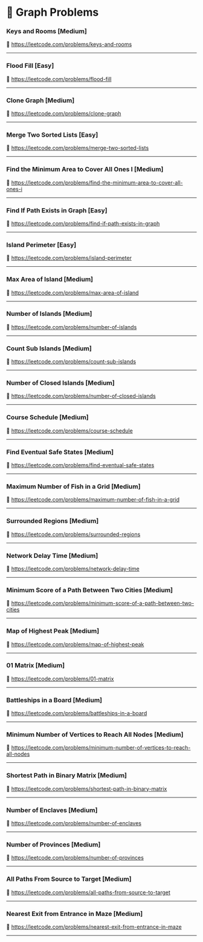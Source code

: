 # 🔗 Graph Problems

### Keys and Rooms [Medium]

🔗 https://leetcode.com/problems/keys-and-rooms

---

### Flood Fill [Easy]

🔗 https://leetcode.com/problems/flood-fill

---

### Clone Graph [Medium]

🔗 https://leetcode.com/problems/clone-graph

---

### Merge Two Sorted Lists [Easy]

🔗 https://leetcode.com/problems/merge-two-sorted-lists

---

### Find the Minimum Area to Cover All Ones I [Medium]

🔗 https://leetcode.com/problems/find-the-minimum-area-to-cover-all-ones-i

---

### Find If Path Exists in Graph [Easy]

🔗 https://leetcode.com/problems/find-if-path-exists-in-graph

---

### Island Perimeter [Easy]

🔗 https://leetcode.com/problems/island-perimeter

---

### Max Area of Island [Medium]

🔗 https://leetcode.com/problems/max-area-of-island

---

### Number of Islands [Medium]

🔗 https://leetcode.com/problems/number-of-islands

---

### Count Sub Islands [Medium]

🔗 https://leetcode.com/problems/count-sub-islands

---

### Number of Closed Islands [Medium]

🔗 https://leetcode.com/problems/number-of-closed-islands

---

### Course Schedule [Medium]

🔗 https://leetcode.com/problems/course-schedule

---

### Find Eventual Safe States [Medium]

🔗 https://leetcode.com/problems/find-eventual-safe-states

---

### Maximum Number of Fish in a Grid [Medium]

🔗 https://leetcode.com/problems/maximum-number-of-fish-in-a-grid

---

### Surrounded Regions [Medium]

🔗 https://leetcode.com/problems/surrounded-regions

---

### Network Delay Time [Medium]

🔗 https://leetcode.com/problems/network-delay-time

---

### Minimum Score of a Path Between Two Cities [Medium]

🔗 https://leetcode.com/problems/minimum-score-of-a-path-between-two-cities

---

### Map of Highest Peak [Medium]

🔗 https://leetcode.com/problems/map-of-highest-peak

---

### 01 Matrix [Medium]

🔗 https://leetcode.com/problems/01-matrix

---

### Battleships in a Board [Medium]

🔗 https://leetcode.com/problems/battleships-in-a-board

---

### Minimum Number of Vertices to Reach All Nodes [Medium]

🔗 https://leetcode.com/problems/minimum-number-of-vertices-to-reach-all-nodes

---

### Shortest Path in Binary Matrix [Medium]

🔗 https://leetcode.com/problems/shortest-path-in-binary-matrix

---

### Number of Enclaves [Medium]

🔗 https://leetcode.com/problems/number-of-enclaves

---

### Number of Provinces [Medium]

🔗 https://leetcode.com/problems/number-of-provinces

---

### All Paths From Source to Target [Medium]

🔗 https://leetcode.com/problems/all-paths-from-source-to-target

---

### Nearest Exit from Entrance in Maze [Medium]

🔗 https://leetcode.com/problems/nearest-exit-from-entrance-in-maze

---

